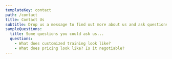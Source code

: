 ```yaml
---
templateKey: contact
path: /contact
title: Contact Us
subtitle: Drop us a message to find out more about us and ask questions.
sampleQuestions:
  title: Some questions you could ask us...
  questions:
    - What does customized training look like?
    - What does pricing look like? Is it negotiable?
---
```

